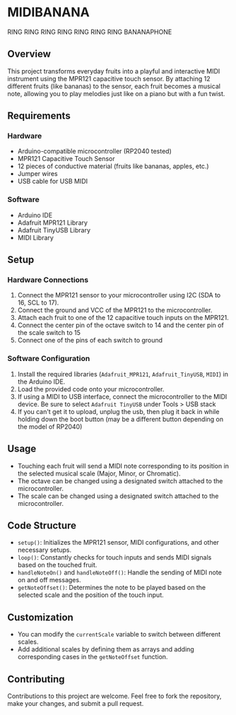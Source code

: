 # MIDIBANANA

RING RING RING RING RING RING RING BANANAPHONE

## Overview

This project transforms everyday fruits into a playful and interactive MIDI instrument using the MPR121 capacitive touch sensor. By attaching 12 different fruits (like bananas) to the sensor, each fruit becomes a musical note, allowing you to play melodies just like on a piano but with a fun twist.

## Requirements

### Hardware

- Arduino-compatible microcontroller (RP2040 tested)
- MPR121 Capacitive Touch Sensor
- 12 pieces of conductive material (fruits like bananas, apples, etc.)
- Jumper wires
- USB cable for USB MIDI

### Software

- Arduino IDE
- Adafruit MPR121 Library
- Adafruit TinyUSB Library
- MIDI Library

## Setup

### Hardware Connections

1. Connect the MPR121 sensor to your microcontroller using I2C (SDA to 16, SCL to 17).
2. Connect the ground and VCC of the MPR121 to the microcontroller.
3. Attach each fruit to one of the 12 capacitive touch inputs on the MPR121.
4. Connect the center pin of the octave switch to 14 and the center pin of the scale switch to 15
5. Connect one of the pins of each switch to ground

### Software Configuration

1. Install the required libraries (`Adafruit_MPR121`, `Adafruit_TinyUSB`, `MIDI`) in the Arduino IDE.
2. Load the provided code onto your microcontroller. 
3. If using a MIDI to USB interface, connect the microcontroller to the MIDI device. Be sure to select `Adafruit TinyUSB` under Tools > USB stack
4. If you can't get it to upload, unplug the usb, then plug it back in while holding down the boot button (may be a different button depending on the model of RP2040)

## Usage

- Touching each fruit will send a MIDI note corresponding to its position in the selected musical scale (Major, Minor, or Chromatic).
- The octave can be changed using a designated switch attached to the microcontroller.
- The scale can be changed using a designated switch attached to the microcontroller.

## Code Structure

- `setup()`: Initializes the MPR121 sensor, MIDI configurations, and other necessary setups.
- `loop()`: Constantly checks for touch inputs and sends MIDI signals based on the touched fruit.
- `handleNoteOn()` and `handleNoteOff()`: Handle the sending of MIDI note on and off messages.
- `getNoteOffset()`: Determines the note to be played based on the selected scale and the position of the touch input.

## Customization

- You can modify the `currentScale` variable to switch between different scales.
- Add additional scales by defining them as arrays and adding corresponding cases in the `getNoteOffset` function.

## Contributing

Contributions to this project are welcome. Feel free to fork the repository, make your changes, and submit a pull request.
